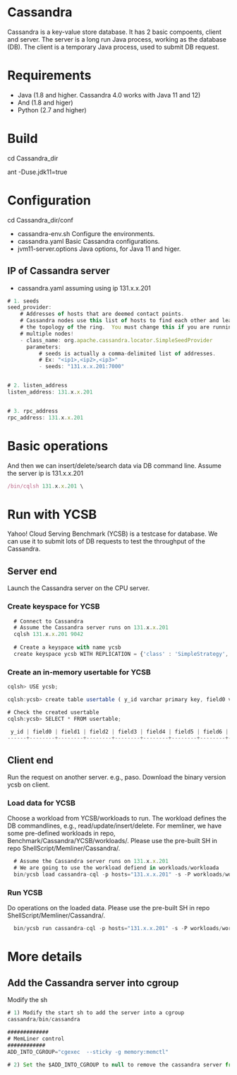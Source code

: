# Cassandra 
Cassandra is a key-value store database. It has 2 basic compoents, client and server. The server is a long run Java process, working as the database (DB). 
The client is a temporary Java process, used to submit DB request.

# Requirements
- Java (1.8 and higher. Cassandra 4.0 works with Java 11 and 12)
- And (1.8 and higer)
- Python (2.7 and higher)

# Build
cd Cassandra_dir

ant -Duse.jdk11=true

# Configuration
cd Cassandra_dir/conf
- cassandra-env.sh Configure the environments.
- cassandra.yaml Basic Cassandra configurations.
- jvm11-server.options Java options, for Java 11 and higer.

## IP of Cassandra server

- cassandra.yaml assuming using ip 131.x.x.201
```js
# 1. seeds
seed_provider:
    # Addresses of hosts that are deemed contact points.
    # Cassandra nodes use this list of hosts to find each other and learn
    # the topology of the ring.  You must change this if you are running
    # multiple nodes!
    - class_name: org.apache.cassandra.locator.SimpleSeedProvider
      parameters:
          # seeds is actually a comma-delimited list of addresses.
          # Ex: "<ip1>,<ip2>,<ip3>"
          - seeds: "131.x.x.201:7000"


# 2. listen_address
listen_address: 131.x.x.201


# 3. rpc_address 
rpc_address: 131.x.x.201

```


# Basic operations

And then we can insert/delete/search data via DB command line.
Assume the server ip is 131.x.x.201
```js
/bin/cqlsh 131.x.x.201 \
```


# Run with YCSB
Yahoo! Cloud Serving Benchmark (YCSB) is a testcase for database. We can use it to submit lots of DB requests to test the throughput of the Cassandra.

## Server end

Launch the Cassandra server on the CPU server.

### Create keyspace for YCSB

```js
  # Connect to Cassandra
  # Assume the Cassandra server runs on 131.x.x.201
  cqlsh 131.x.x.201 9042
  
  # Create a keyspace with name ycsb
  create keyspace ycsb WITH REPLICATION = {'class' : 'SimpleStrategy', 'replication_factor' : 3 };
```

### Create an in-memory usertable for YCSB

```js
cqlsh> USE ycsb;

cqlsh:ycsb> create table usertable ( y_id varchar primary key, field0 varchar, field1 varchar,field2 varchar,field3 varchar,field4 varchar,field5 varchar,field6 varchar,field7 varchar,field8 varchar,field9 varchar);

# Check the created usertable
cqlsh:ycsb> SELECT * FROM usertable;

 y_id | field0 | field1 | field2 | field3 | field4 | field5 | field6 | field7 | field8 | field9
------+--------+--------+--------+--------+--------+--------+--------+--------+--------+--------

```

## Client end

Run the request on another server. e.g., paso.
Download the binary version ycsb on client. 

### Load data for YCSB
Choose a workload from YCSB/workloads to run. The workload defines the DB commandlines, e.g., read/update/insert/delete. 
For memliner, we have some pre-defined workloads in repo, Benchmark/Cassandra/YCSB/workloads/.
Please use the pre-built SH in repo ShellScript/Memliner/Cassandra/.

```js
  # Assume the Cassandra server runs on 131.x.x.201
  # We are going to use the workload defiend in workloads/workloada
  bin/ycsb load cassandra-cql -p hosts="131.x.x.201" -s -P workloads/workloada
```

### Run YCSB

Do operations on the loaded data.
Please use the pre-built SH in repo ShellScript/Memliner/Cassandra/.

```js
  bin/ycsb run cassandra-cql -p hosts="131.x.x.201" -s -P workloads/workloada
```

# More details

## Add the Cassandra server into cgroup
Modify the sh

```js
# 1) Modify the start sh to add the server into a cgroup
cassandra/bin/cassandra

#############
# MemLiner control
############
ADD_INTO_CGROUP="cgexec  --sticky -g memory:memctl"

# 2) Set the $ADD_INTO_CGROUP to null to remove the cassandra server from cgroup


```






